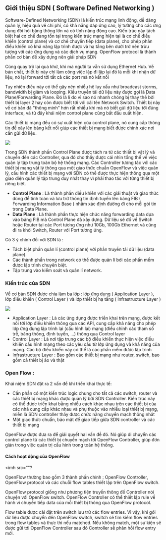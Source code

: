 ## Giới thiệu SDN ( Software Defined Networking )

Software-Defined Networking (SDN) là kiến trúc mạng linh động, dễ dàng quản lý, hiệu quả về chi phí, có khả năng đáp ứng cao, lý tưởng cho các ứng dụng đòi hỏi băng thông lớn và có tính năng động cao. Kiến trúc này tách biệt hai cơ chế đang tồn tại trong kiến trúc mạng hiện tại là cơ chế điều khiển (control plane) và cơ chế chuyển tiếp (data plane), cho phép phần điều khiển có khả năng lập trình được và hạ tầng bên dưới trở nên trừu tượng với các ứng dụng và các dịch vụ mạng. OpenFlow protocol là thành phần cơ bản để xây dựng nên giải pháp SDN

Cùng quay trở lại quá khứ, khi mà người ta vẫn sử dụng Ethernet Hub. Về bản chất, thiết bị này chỉ làm công việc lặp đi lặp lại đó là mỗi khi nhận dữ liệu, nó lại forward tới tất cả các port mà nó kết nối

Tuy nhiên điều này có thể gây nên nhiều hệ lụy xấu như broadcast storms, bandwidth bị giảm và looping. Kiểu truyền tải dữ liệu này được gọi là Data Plane/Forwarding Plane. Đó là lí do vì sao nó nhanh chóng bị thay thế bởi thiết bị layer 2 hay còn được biết tới với cái tên Network Switch. Thiết bị này về cơ bản đã "thông minh" hơn rất nhiều khi mà nó biết gửi dữ liệu tới đúng interface, và từ đây khái niệm control plane cũng bắt đầu xuất hiện.

Các thiết bị mạng đều có sự xuất hiện của control plane, nó cung cấp thông tin để xây lên bảng kết nối giúp các thiết bị mạng biết được chính xác nơi cần gửi dữ liệu.

<img src="https://github.com/vjnkvt/Images/blob/master/SDN1.png">

Trong SDN thành phần Control Plane được tách ra từ các thiết bị vật lý và chuyển đến các Controller, qua đó cho thấy được cái nhìn tổng thể về việc quản lý tập trung toàn bộ hệ thống mạng. Các Controller tương tác với các thiết bị mạng vật lý thông qua một giao thức chuẩn OpenFlow và việc quản lý, cấu hình các thiết bị mạng với SDN có thể được thực hiện thông qua một giao diện quản lý tập trung duy nhất thay vì phải thao tác với từng thiết bị riêng biệt.

- **Control Plane** : Là thành phần điều khiển với các giải thuật và giao thức dùng để tính toán và lưu trữ thông tin định tuyến lên bảng FIB ( Forwarding Information Base ) nhằm xác định đường đi cho mỗi gói tin trong Data Plane.
- **Data Plane** : Là thành phần thực hiện chức năng forwarding data dựa vào bảng FIB mà Control Plane đã xây dựng. Dữ liệu sẽ đổ về Switch hoặc Router tại các Port tương ứng như 10Gb, 100Gb Ethernet và cũng đi ra khỏi Switch, Router với Port tương ứng.

Có 3 ý chính đối với SDN là :

- Tách biệt phần quản lí (control plane) với phần truyền tải dữ liệu (data plane).
- Các thành phần trong network có thể được quản lí bởi các phần mềm được lập trình chuyên biệt.
- Tập trung vào kiểm soát và quản lí network.

### Kiến trúc của SDN

Về cơ bản SDN được chia làm ba lớp : lớp ứng dụng ( Application Layer ), lớp điều khiển ( Control Layer ) và lớp thiết bị hạ tầng ( Infrastructure Layer )

<img src="https://github.com/vjnkvt/Images/blob/master/SDNinfra.gif">

- Application Layer : Là các ứng dụng được triển khai trên mạng, được kết nối tới lớp điều khiển thông qua các API, cung cấp khả năng cho phép lớp ứng dụng lập trình lại (cấu hình lại) mạng (điều chỉnh các tham số trễ, băng thông, định tuyến, …) thông qua Control layer
- Control Layer : Là nơi tập trung các bộ điều khiển thực hiện việc điều khiển cấu hình mạng theo các yêu cầu từ lớp ứng dụng và khả năng của mạng. Các bộ điều khiển này có thể là các phần mềm được lập trình
- Infrastructure Layer : Bao gồm các thiết bị mạng như router, switch, bao gồm cả thiết bị ảo và thật

### Open Flow : 

Khái niệm SDN đặt ra 2 vấn đề khi triển khai thực tế:

- Cần phần có một kiến trúc logic chung cho tất cả các switch, router và các thiết bị mạng khác được quản lý bởi SDN Controller. Kiến trúc này có thể được triển khai bằng nhiều cách khác nhau trên các thiết bị của các nhà cung cấp khác nhau và phụ thuộc vào nhiều loại thiết bị mạng, miễn là SDN controller thấy được chức năng chuyển mạch thống nhất
- Một giao thức chuẩn, bảo mật để giao tiếp giữa SDN controller và các thiết bị mạng

OpenFlow được đưa ra để giải quyết hai vấn đề đó. Nó giúp di chuyển các control plane từ các thiết bị chuyển mạch tới OpenFlow Controller, giúp đơn giản trong việc quản trị cấu hình trong toàn hệ thống.

#### Cách hoạt động của OpenFlow

<imh src=""?

OpenFlow thường bao gồm 3 thành phần chính : OpenFlow Controller, OpenFlow protocol và các chuỗi flow tables thiết lập trên OpenFlow switch. 

OpenFlow protocol giống như phương tiện truyền thông để Controller nói chuyện với OpenFlow switch. OpenFlow Controller có thể thiết lập rule về hành vi chuyển tiếp data của mỗi thiết bị thông qua OpenFlow protocol. 

Flow table được cài đặt trên switch lưu trữ các flow entries. Vì vậy, khi gói dữ liệu được chuyển đến OpenFlow switch, switch sẽ tìm kiếm flow entries trong flow tables và thực thi nếu matched. Nếu không match, một sự kiện sẽ được gửi tới OpenFlow Controller sau đó Controller sẽ phản hồi flow entry mới.
